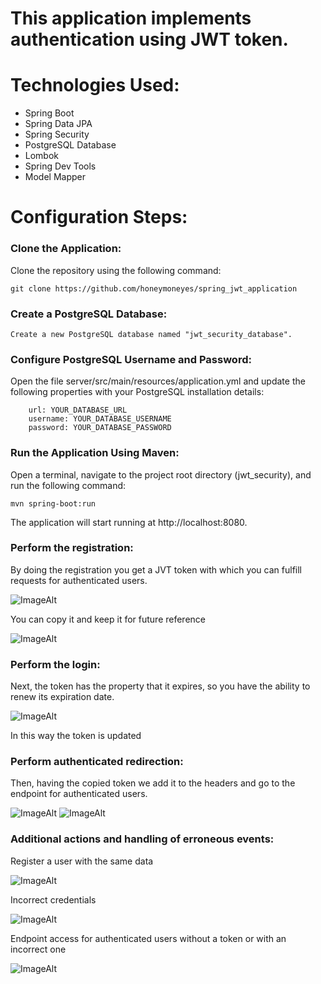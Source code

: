 # This application implements authentication using JWT token.

# Technologies Used:
+ Spring Boot
+ Spring Data JPA
+ Spring Security
+ PostgreSQL Database
+ Lombok
+ Spring Dev Tools
+ Model Mapper
  
# Configuration Steps:

### Clone the Application:

Clone the repository using the following command:

```
git clone https://github.com/honeymoneyes/spring_jwt_application
```

### Create a PostgreSQL Database:
```
Create a new PostgreSQL database named "jwt_security_database".
```

### Configure PostgreSQL Username and Password:
Open the file server/src/main/resources/application.yml and update the following properties with your PostgreSQL installation details:

```
    url: YOUR_DATABASE_URL
    username: YOUR_DATABASE_USERNAME
    password: YOUR_DATABASE_PASSWORD
```

### Run the Application Using Maven:
Open a terminal, navigate to the project root directory (jwt_security), and run the following command:

```
mvn spring-boot:run
```

The application will start running at http://localhost:8080.

### Perform the registration:
By doing the registration you get a JVT token with which you can fulfill requests for authenticated users.

![ImageAlt](https://github.com/honeymoneyes/spring_jwt_application/blob/master/src/main/resources/static/registration.png)

You can copy it and keep it for future reference

![ImageAlt](https://github.com/honeymoneyes/spring_jwt_application/blob/master/src/main/resources/static/copy_token.png)

### Perform the login:
Next, the token has the property that it expires, so you have the ability to renew its expiration date.

![ImageAlt](https://github.com/honeymoneyes/spring_jwt_application/blob/master/src/main/resources/static/update_token_1.png)

In this way the token is updated

### Perform authenticated redirection:
Then, having the copied token we add it to the headers and go to the endpoint for authenticated users.

![ImageAlt](https://github.com/honeymoneyes/spring_jwt_application/blob/master/src/main/resources/static/add_token_to_headers.png)
![ImageAlt](https://github.com/honeymoneyes/spring_jwt_application/blob/master/src/main/resources/static/access_allowed_if_jwt_token_is_valid.png)

### Additional actions and handling of erroneous events:

Register a user with the same data

![ImageAlt](https://github.com/honeymoneyes/spring_jwt_application/blob/master/src/main/resources/static/access_denied_if_user_exist.png)

Incorrect credentials

![ImageAlt](https://github.com/honeymoneyes/spring_jwt_application/blob/master/src/main/resources/static/incorrect_credentials.png)


Endpoint access for authenticated users without a token or with an incorrect one

![ImageAlt](https://github.com/honeymoneyes/spring_jwt_application/blob/master/src/main/resources/static/access_to_authenticated_endpoint_without_jwt_token.png)
